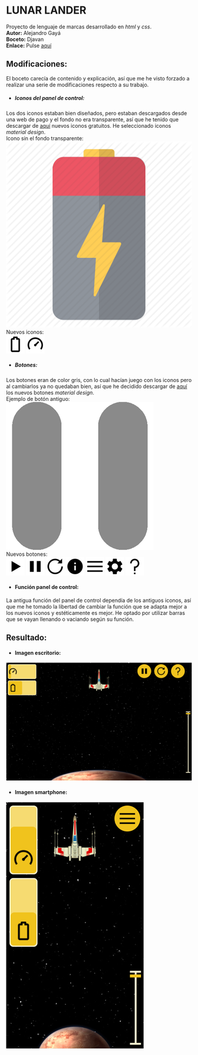 # LUNAR LANDER
Proyecto de lenguaje de marcas desarrollado en *html* y *css*.  
**Autor:** Alejandro Gayá  
**Boceto:** Djavan  
**Enlace:** Pulse [aquí](https://rawgit.com/alexgaya/LUNAR_LANDER_/master/index.html)

## Modificaciones:
El boceto carecía de contenido y explicación, así que me he visto forzado a realizar una serie de modificaciones respecto a su trabajo.

+ ##### Iconos del panel de control:
Los dos iconos estaban bien diseñados, pero estaban descargados desde una web de pago y el fondo no era transparente, así que he tenido que descargar de [aquí](https://icons8.com/) nuevos iconos gratuitos. He seleccionado iconos *material design*.  
Icono sin el fondo transparente:  
![icono batería](img/imgAntiguas/battery.png "Icono batería antiguo")    
Nuevos iconos:  
![nuevo icono batería](img/icons/batteryMaterial.png "Icono batería nuevo")
![nuevo icono velocidad](img/icons/velMaterial.png "Icono velocidad nuevo")  
+ ##### Botones:
Los botones eran de color gris, con lo cual hacían juego con los iconos pero al cambiarlos ya no quedaban bien, así que he decidido descargar de [aquí](https://icons8.com/) los nuevos botones *material design*.  
Ejemplo de botón antiguo:  
![botón antiguo de ejemplo](img/imgAntiguas/pause.png "Botón antiguo")  
Nuevos botones:  
![nuevo botón play](img/buttons/playMaterial.png "Botón nuevo")
![nuevo botón pause](img/buttons/pauseMaterial.png "Botón nuevo")
![nuevo botón reset](img/buttons/resetMaterial.png "Botón nuevo")
![nuevo botón info](img/buttons/infoMaterial.png "Botón nuevo")
![nuevo botón menú](img/buttons/menuMaterial.png "Botón nuevo")
![nuevo botón opciones](img/buttons/optionsMaterial.png "Botón nuevo")
![nuevo botón instrucciones](img/buttons/questMaterial.png "Botón nuevo")  
+ #### Función panel de control:  
La antigua función del panel de control dependía de los antiguos iconos, así que me he tomado la libertad de cambiar la función que se adapta mejor a los nuevos iconos y estéticamente es mejor. He optado por utilizar barras que se vayan llenando o vaciando según su función.  
## Resultado:  
+ #### Imagen escritorio:  
![imagen escritorio](img/imgAntiguas/resultadopc.png "Imagen escritorio")  
+ #### Imagen smartphone:  
![imagen smartphone](img/imgAntiguas/resultadomvl.png "Imagen smartphone")
